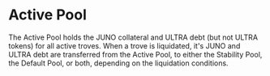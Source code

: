 # Active Pool
The Active Pool holds the JUNO collateral and ULTRA debt (but not ULTRA tokens) for all active troves.
When a trove is liquidated, it's JUNO and ULTRA debt are transferred from the Active Pool, to either the Stability Pool, the Default Pool, or both, depending on the liquidation conditions.